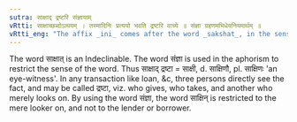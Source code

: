 ```yaml
---
sutra: साक्षाद् द्रष्टरि संज्ञायाम्
vRtti: साक्षाच्छब्दोऽव्ययम् । तस्मादिनिः प्रत्ययो भवति द्रष्टरि वाच्ये ॥ संज्ञा ग्रहणमभिधेयनियमार्थम् ॥
vRtti_eng: "The affix _ini_ comes after the word _sakshat_, in the sense of 'a spectator, looker on', when the word so formed is a Name."
---
```

The word साक्षात् is an Indeclinable. The word संज्ञा is used in the aphorism to restrict the sense of the word. Thus साक्षाद् द्रष्टा = साक्षी, d. साक्षिणौ, pl. साक्षिणः 'an eye-witness'. In any transaction like loan, &c, three persons directly see the fact, and may be called द्रष्टा, viz. who gives, who takes, and another who merely looks on. By using the word संज्ञा, the word साक्षिन् is restricted to the mere looker on, and not to the lender or borrower.
